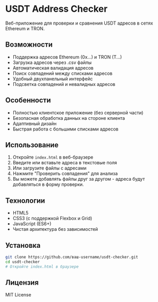 # USDT Address Checker

Веб-приложение для проверки и сравнения USDT адресов в сетях Ethereum и TRON.

## Возможности

- Поддержка адресов Ethereum (0x...) и TRON (T...)
- Загрузка адресов через .csv файлы
- Автоматическая валидация адресов
- Поиск совпадений между списками адресов
- Удобный двухпанельный интерфейс
- Подсветка совпадений и невалидных адресов

## Особенности

- Полностью клиентское приложение (без серверной части)
- Безопасная обработка данных на стороне клиента
- Адаптивный дизайн
- Быстрая работа с большими списками адресов

## Использование

1. Откройте `index.html` в веб-браузере
2. Введите или вставьте адреса в текстовые поля
3. Или загрузите файлы с адресами
4. Нажмите "Проверить совпадения" для анализа
5. Вы можете добавлять файлы друг за другом - адреса будут добавляться в форму проверки.

## Технологии

- HTML5
- CSS3 (с поддержкой Flexbox и Grid)
- JavaScript (ES6+)
- Чистая архитектура без зависимостей

## Установка

```bash
git clone https://github.com/ваш-username/usdt-checker.git
cd usdt-checker
# Откройте index.html в браузере
```

## Лицензия

MIT License
